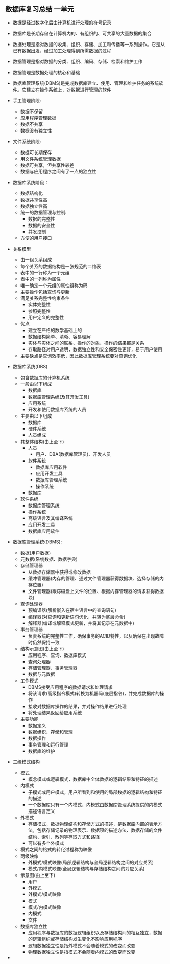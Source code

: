 ## 数据库复习总结      一单元

* 数据是经过数字化后由计算机进行处理的符号记录

* 数据库是长期存储在计算机内的、有组织的、可共享的大量数据的集合

* 数据处理是指对数据的收集、组织、存储、加工和传播等一系列操作。它是从已有数据出发，经过加工处理得到所需数据的过程

* 数据管理是指对数据的分类、组织、编码、存储、检索和维护工作
 
* 数据管理是数据处理的核心和基础

* 数据库管理系统(DBMS)是完成数据库建立、使用、管理和维护任务的系统软件。它建立在操作系统上，对数据进行管理的软件

* 手工管理阶段:
    - 数据不保留
    - 应用程序管理数据
    - 数据不共享
    - 数据没有独立性

* 文件系统阶段:
    - 数据可长期保存
    - 用文件系统管理数据
    - 数据可共享，但共享性较差
    - 数据与应用程序之间有了一点的独立性

* 数据库系统阶段：
    - 数据结构化
    - 数据共享性高
    - 数据独立性高
    - 统一的数据管理与控制:
        + 数据的完整性
        + 数据的安全性
        + 并发控制
    - 方便的用户接口

* 关系模型
    - 由一组关系组成
    - 每个关系的数据结构是一张规范的二维表
    - 表中的一行称为一个元组
    - 表中的一列称为属性
    - 唯一确定一个元组的属性组称为码
    - 主要操作包括查询与更新
    - 满足关系完整性约束条件
        + 实体完整性
        + 参照完整性
        + 用户定义的完整性
    - 优点
        + 建立在严格的数学基础上的
        + 数据结构简单、清晰、容易理解
        + 实体与实体之间的联系、操作的对象、操作的结果都是关系
        + 存取路径对用户透明，数据独立性和安全保密性更好，易于用户使用
    - 主要缺点是查询效率低，因此数据库管理系统要对查询优化

* 数据库系统(DBS)
    - 包含数据库的计算机系统
    - 一般由以下组成
        + 数据库
        + 数据库管理系统(及其开发工具)
        + 应用系统
        + 开发和使用数据库系统的人员
    - 主要由以下组成
        + 数据库
        + 硬件系统
        + 人员组成
    - 其整体结构(由上至下)
        + 人员
            * 用户、DBA(数据库管理员)、开发人员
        + 软件系统
            * 数据库应用软件
            * 应用开发工具
            * 数据库管理系统
            * 操作系统
        + 数据库
    - 软件系统
        + 数据库管理系统
        + 操作系统
        + 高级语言及其编译系统
        + 应用开发工具
        + 数据库应用软件

* 数据库管理系统(DBMS):
    - 数据(用户数据)
    - 元数据(系统数据、数据字典)
    - 存储管理器
        + 从数据存储器中获得或修改数据
        + 缓冲管理器(内存的管理、通过文件管理器获得数据块、选择存储的内存位置)
        + 文件管理器(跟踪磁盘上文件的位置、根据内存管理器的请求获得数据块)
    - 查询处理器
        + 预编译器(解析嵌入在宿主语言中的查询语句)
        + 编译器(对查询和更新语句优化，并转为底层命令)
        + 解释器(编译或解释模式更新，并将其记录在元数据中)
    - 事务管理器
        + 负责系统的完整性工作，确保事务的ACID特性，以及确保在出现故障时仍然保持一致
    - 结构示意图(由上至下)
        + 应用程序、查询、数据库模式
        + 查询处理器
        + 存储管理器、事务管理器
        + 数据与元数据
    - 工作模式
        + DBMS接受应用程序的数据请求和处理请求
        + 将该请求(高级指令模式)转换为机器码(底层指令)，并完成数据库的操作
        + 接收对数据库操作的结果，并对操作结果进行处理
        + 将处理结果返回给应用系统
    - 主要功能
        + 数据定义
        + 数据组织、存储和管理
        + 数据操作
        + 事务管理和运行管理
        + 数据库的维护

* 三级模式结构
    - 模式
        + 概念模式或逻辑模式，数据库中全体数据的逻辑结果和特征的描述
    - 内模式
        + 子模式或用户模式，用户所看到和使用的局部数据的逻辑结构和特征的描述
        + 一个数据库只有一个内模式，内模式由数据库管理系统提供的内模式描述语言定义
    - 外模式
        + 存储模式，数据物理结构和存储方式的描述，是数据库内部的表示方法，包括存储记录的物理表示、数据项的描述方法、数据存储的文件结构、索引、散列等存取方式和路径
        + 可以有多个外模式
    - 模式之间的格式的转化过程称为映像
    - 两级映像
        + 外模式/模式映像(局部逻辑结构与全局逻辑结构之间的对应关系)
        + 模式/内模式映像(全局逻辑结构与存储结构之间的对应关系)
    - 示意图(由上至下)
        + 用户
        + 外模式
        + 外模式/模式映像
        + 模式
        + 模式/内模式映像
        + 内模式
        + 文件
    - 数据库独立性
        + 应用程序与数据库的数据逻辑组织以及存储结构间的相互独立，数据的逻辑组织或存储结构发生变化不影响应用程序
        + 逻辑数据独立性是指外模式不会随着模式的改变而改变
        + 物理数据独立性是指模式不会随着内模式的改变而改变

* 